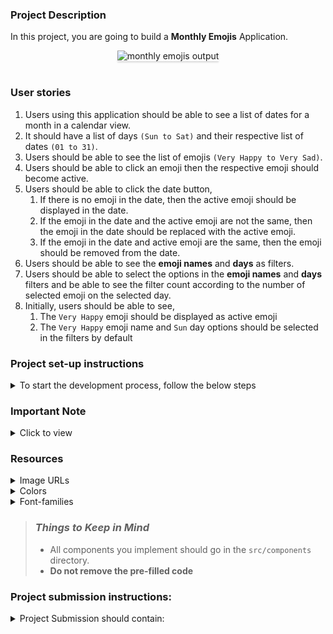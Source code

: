 ### Project Description

In this project, you are going to build a **Monthly Emojis** Application.
<br/>
<div style="text-align: center;">
    <img src="https://assets.ccbp.in/frontend/content/react-js/monthly-emojis-xl-output.png" alt="monthly emojis output" style="max-width:70%;box-shadow:0 2.8px 2.2px rgba(0, 0, 0, 0.12)">
</div>
<br/>

### User stories

1. Users using this application should be able to see a list of dates for a month in a calendar view.
2. It should have a list of days `(Sun to Sat)` and their respective list of dates `(01 to 31)`.
3. Users should be able to see the list of emojis `(Very Happy to Very Sad)`.
4. Users should be able to click an emoji then the respective emoji should become active.
5. Users should be able to click the date button,
    1. If there is no emoji in the date, then the active emoji should be displayed in the date.
    2. If the emoji in the date and the active emoji are not the same, then the emoji in the date should be replaced with the active emoji.
    3. If the emoji in the date and active emoji are the same, then the emoji should be removed from the date.
6. Users should be able to see the **emoji names** and **days** as filters.
7. Users should be able to select the options in the **emoji names** and **days** filters and be able to see the filter count according to the number of selected emoji on the selected day.
8. Initially, users should be able to see,
    1. The `Very Happy` emoji should be displayed as active emoji
    2. The `Very Happy` emoji name and `Sun` day options should be selected in the filters by default

### Project set-up instructions

<details>
<summary>To start the development process, follow the below steps</summary>
<br/>

1. Download [Node](https://nodejs.org/en/download/) on your local system - Windows OS, Linux/Mac OS
2. Download the [zip file](https://s3.ap-south-1.amazonaws.com/new-assets.ccbp.in/frontend/loading-data/react-js/coding-practices/monthlyEmojis/monthlyEmojis.zip).
3. Unzip the zip file on your local machine.
4. Run the command "npm install" in the terminal to install all the necessary dependencies.
5. Run the command "npm start" in the terminal to start the development server.
6. The app can be viewed in the browser by using the LOCAL URL [http://localhost:3000/](http://localhost:3000/).
7. You can start the development process by going through the **README** in the given file.
8. Don’t use any third-party packages.

</details>

### Important Note

<details>
<summary>Click to view</summary>

<br/>

**The following instructions are required for the tests to pass**

- Use normal HTML elements to style the React Components. Usage of `styled-components` (CSS in JS) to style React components are not supported. Test cases won't be passed if styled components are used.
- Every emoji should have the alt as the value of the key emojiName from the emojisList provided.
- Responsiveness is not required.

</details>

### Resources

<details>
<summary>Image URLs</summary>

- [https://assets.ccbp.in/frontend/react-js/monthly-emojis/monthly-emojis-bg.png](https://assets.ccbp.in/frontend/react-js/monthly-emojis/monthly-emojis-bg.png) **Monthly emojis background image**

</details>

<details>
<summary>Colors</summary>
<br/>

**Background Colors**:

<div style="background-color: #343243; width: 150px; padding: 10px; color: white">Hex: #343243</div>
<div style="background-color: #42404d; width: 150px; padding: 10px; color: white">Hex: #42404d</div>

<br/>

**Text Colors**:

<div style="background-color: #1c1a28; width: 150px; padding: 10px; color: white">Hex: #1c1a28</div>
<div style="background-color: #ffbe38; width: 150px; padding: 10px; color: black">Hex: #ffbe38</div>
<div style="background-color: #ffffff; width: 150px; padding: 10px; color: black">Hex: #ffffff</div>
<div style="background-color: #cbd5e1; width: 150px; padding: 10px; color: black">Hex: #cbd5e1</div>
<br/>

**Border Colors**

<div style="background-color: #4e5d72; width: 150px; padding: 10px; color: white">Hex: #4e5d72</div>

</details>

<details>
<summary>Font-families</summary>

- Roboto

</details>

> ### _Things to Keep in Mind_
>
> - All components you implement should go in the `src/components` directory.
> - **Do not remove the pre-filled code**

### Project submission instructions:

<details>
<summary>Project Submission should contain:</summary>

- GitHub repository link to your code.
- A video link. video should contain a code walkthrough and explain your application.
  - Make at least a 5-minute video explaining your code and the features that you have implemented.
  - Upload the recorded video to your YouTube account.
  - Refer to [**this**](https://www.youtube.com/watch?v=VtF2AgFSLAw) video to get a better understanding of uploading videos to your YouTube account.
- Follow the below points
  - Standard naming conventions
  - The code must be easily understandable
  - The code must be readable
</details>